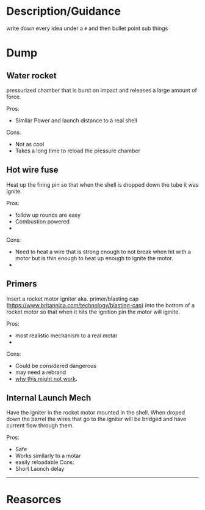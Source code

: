 
# Description/Guidance
write down every idea under a `#` and then bullet point sub things


# Dump

## Water rocket
pressurized chamber that is burst on impact and releases a large amount of force.

Pros:

- Similar Power and launch distance to a real shell

Cons:

- Not as cool
- Takes a long time to reload the pressure chamber


## Hot wire fuse 

Heat up the firing pin so that when the shell is dropped down the tube it was ignite.

Pros:
- follow up rounds are easy 
- Combustion powered
- 


Cons:
- Need to heat a wire that is strong enough to not break when hit with a motor but is thin enough to heat up enough to ignite the motor.
- 
## Primers

Insert a rocket motor igniter aka. primer/blasting cap (https://www.britannica.com/technology/blasting-cap) Into the bottom of a rocket motor so that when it hits the ignition pin the motor will iginite. 

Pros:
- most realistic mechanism to a real motar
- 
Cons:
- Could be considered dangerous
- may need a rebrand
- [why this might not work](https://www.rocketryforum.com/threads/alternative-igniter.154779/#:~:text=Lighting%20a%20hobby%20rocket%20motor,right%20tool%20for%20the%20job).

## Internal Launch Mech

Have the igniter in the rocket motor mounted in the shell. When droped down the barrel the wires that go to the igniter will be bridged and have current flow through them. 

Pros:
- Safe
- Works similarly to a motar
- easily reloadable
Cons:
- Short Launch delay
---

# Reasorces
